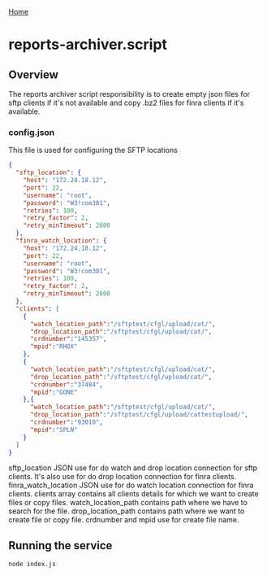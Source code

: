 [Home](../README.md)

# reports-archiver.script

## Overview

The reports archiver script responsibility is to create empty json files for sftp clients if it's not available and copy .bz2 files for finra clients if it's available.

### config.json
This file is used for configuring the SFTP locations

```json
{
  "sftp_location": {
    "host": "172.24.18.12",
    "port": 22,
    "username": "root",
    "password": "W3!com301",
    "retries": 100,
    "retry_factor": 2,
    "retry_minTimeout": 2000
  },
  "finra_watch_location": {
    "host": "172.24.18.12",
    "port": 22,
    "username": "root",
    "password": "W3!com301",
    "retries": 100,
    "retry_factor": 2,
    "retry_minTimeout": 2000
  },
  "clients": [
    {
      "watch_location_path":"/sftptest/cfgl/upload/cat/",
      "drop_location_path":"/sftptest/cfgl/upload/cat/",
      "crdnumber":"145357",
      "mpid":"RHOX"
    },
    {
      "watch_location_path":"/sftptest/cfgl/upload/cat/",
      "drop_location_path":"/sftptest/cfgl/upload/cat/",
      "crdnumber":"37484",
      "mpid":"GONE"
    },{
      "watch_location_path":"/sftptest/cfgl/upload/cat/",
      "drop_location_path":"/sftptest/cfgl/upload/cattestupload/",
      "crdnumber":"93010",
      "mpid":"SPLN"
    }
  ]
}
```

sftp_location JSON use for do watch and drop location connection for sftp clients. It's also use for do drop location connection for finra clients. finra_watch_location JSON use for do watch location connection for finra clients. clients array contains all clients details for which we want to create files or copy files. watch_location_path contains path where we have to search for the file. drop_location_path contains path where we want to create file or copy file. crdnumber and mpid use for create file name.

## Running the service

```node index.js```

